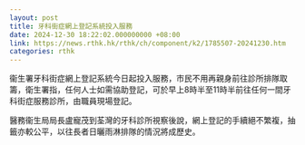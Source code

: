 ```yaml
---
layout: post
title: 牙科街症網上登記系統投入服務
date: 2024-12-30 18:22:02.000000000 +08:00
link: https://news.rthk.hk/rthk/ch/component/k2/1785507-20241230.htm
categories: rthk
---
```


衞生署牙科街症網上登記系統今日起投入服務，市民不用再親身前往診所排隊取籌，衛生署指，任何人士如需協助登記，可於早上8時半至11時半前往任何一間牙科街症服務診所，由職員現場登記。

醫務衞生局局長盧寵茂到荃灣的牙科診所視察後說，網上登記的手續絕不繁複，抽籤亦較公平，以往長者日曬雨淋排隊的情況將成歷史。
